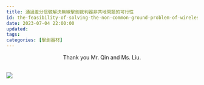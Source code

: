 ```yaml
---
title: 通過差分信號解決無線擊劍裁判器非共地問題的可行性
id: the-feasibility-of-solving-the-non-common-ground-problem-of-wireless-fencing-scoring-system-through-differential-signaling
date: 2023-07-04 22:00:00
updated:
tags:
categories: [擊劍器材]
---
```


<center>Thank you Mr. Qin and Ms. Liu.</center>

<br>

<!--more-->

![](wireless-fencing-scoring-module-differential-signaling.png)
